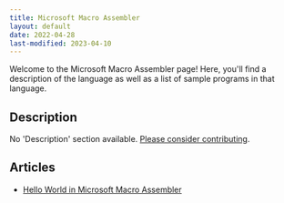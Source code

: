 ```yaml
---
title: Microsoft Macro Assembler
layout: default
date: 2022-04-28
last-modified: 2023-04-10
---
```


Welcome to the Microsoft Macro Assembler page! Here, you'll find a description of the language as well as a list of sample programs in that language.

## Description

No 'Description' section available. [Please consider contributing](https://github.com/TheRenegadeCoder/sample-programs-website).

## Articles

- [Hello World in Microsoft Macro Assembler](https://sampleprograms.io/projects/hello-world/microsoft-macro-assembler)